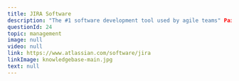 ```yaml
---
title: JIRA Software
description: "The #1 software development tool used by agile teams" Разработан как будто бы специально для программистов
questionId: 24
topic: management
image: null
video: null
link: https://www.atlassian.com/software/jira
linkImage: knowledgebase-main.jpg
text: null
---
```

